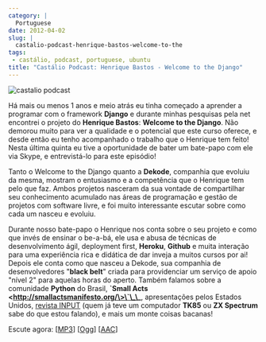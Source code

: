 ```yaml
---
category: |
  Portuguese
date: 2012-04-02
slug: |
  castalio-podcast-henrique-bastos-welcome-to-the
tags:
 - castálio, podcast, portuguese, ubuntu
title: "Castálio Podcast: Henrique Bastos - Welcome to the Django"
---
```


![castalio podcast](http://dl.dropbox.com/u/102224/castalio-ipod.jpg)

Há mais ou menos 1 anos e meio atrás eu tinha começado a aprender a
programar com o framework **Django** e durante minhas pesquisas pela net
encontrei o projeto do **Henrique Bastos**: **Welcome to the Django**.
Não demorou muito para ver a qualidade e o potencial que este curso
oferece, e desde então eu tenho acompanhado o trabalho que o Henrique
tem feito! Nesta última quinta eu tive a oportunidade de bater um
bate-papo com ele via Skype, e entrevistá-lo para este episódio!

Tanto o Welcome to the Django quanto a **Dekode**, companhia que evoluiu
da mesma, mostram o entusiasmo e a competência que o Henrique tem pelo
que faz. Ambos projetos nasceram da sua vontade de compartilhar seu
conhecimento acumulado nas áreas de programação e gestão de projetos com
software livre, e foi muito interessante escutar sobre como cada um
nasceu e evoluiu.

Durante nosso bate-papo o Henrique nos conta sobre o seu projeto e como
que invés de ensinar o be-a-bá, ele usa e abusa de técnicas de
desenvolvimento ágil, deployment first, **Heroku**, **Github** e muita
interação para uma experiência rica e didática de dar inveja a muitos
cursos por ai! Depois ele conta como que nasceu a Dekode, sua companhia
de desenvolvedores "**black belt**\" criada para providenciar um serviço
de apoio \"nível 2\" para aquelas horas do aperto. Também falamos sobre
a comunidade **Python** do Brasil, **\`Small Acts
\<http://smallactsmanifesto.org/\>\`\_\_**, apresentações pelos Estados
Unidos, [revista INPUT](http://www.datacassete.com.br/) (quem já teve um
computador **TK85** ou **ZX Spectrum** sabe do que estou falando), e
mais um monte coisas bacanas!

Escute agora:
\[[MP3](http://media.blubrry.com/castalio/p/www.castalio.gnulinuxbrasil.org/castalio-podcast-33.mp3)\]
\[[Ogg](http://media.blubrry.com/castalio/p/www.castalio.gnulinuxbrasil.org/castalio-podcast-33.ogg)\]
\[[AAC](http://media.blubrry.com/castalio/p/www.castalio.gnulinuxbrasil.org/castalio-podcast-33.m4a)\]
